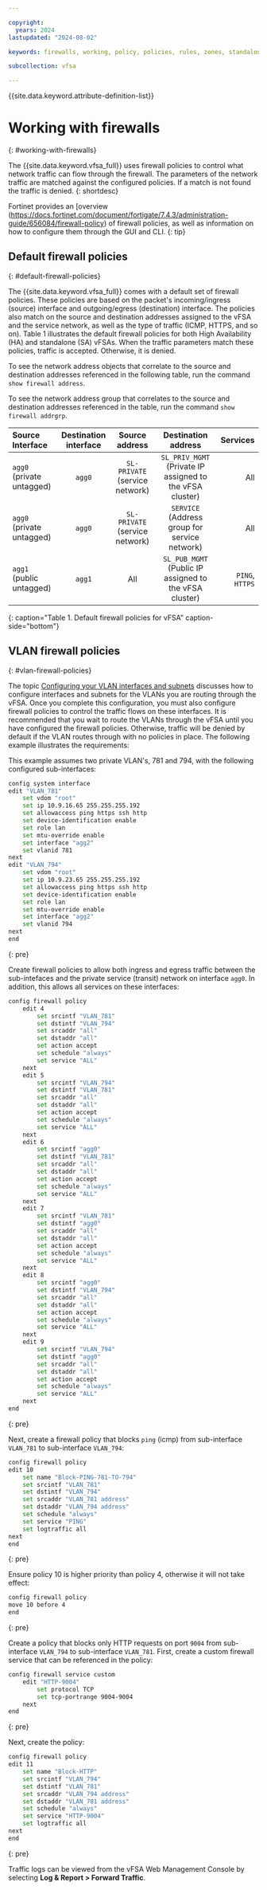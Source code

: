 ```yaml
---

copyright:
  years: 2024
lastupdated: "2024-08-02"

keywords: firewalls, working, policy, policies, rules, zones, standalone, ha

subcollection: vfsa

---
```


{{site.data.keyword.attribute-definition-list}}

# Working with firewalls
{: #working-with-firewalls}

The {{site.data.keyword.vfsa_full}} uses firewall policies to control what network traffic can flow through the firewall. The parameters of the network traffic are matched against the configured policies. If a match is not found the traffic is denied.
{: shortdesc}

Fortinet provides an [overview (https://docs.fortinet.com/document/fortigate/7.4.3/administration-guide/656084/firewall-policy) of firewall policies, as well as information on how to configure them through the GUI and CLI.
{: tip}

## Default firewall policies
{: #default-firewall-policies}

The {{site.data.keyword.vfsa_full}} comes with a default set of firewall policies. These policies are based on the packet's incoming/ingress (source) interface and outgoing/egress (destination) interface. The policies also match on the source and destination addresses assigned to the vFSA and the service network, as well as the type of traffic (ICMP, HTTPS, and so on). Table 1 illustrates the default firewall policies for both High Availability (HA) and standalone (SA) vFSAs. When the traffic parameters match these policies, traffic is accepted. Otherwise, it is denied.

To see the network address objects that correlate to the source and destination addresses referenced in the following table, run the command `show firewall address`.

To see the network address group that correlates to the source and destination addresses referenced in the table, run the command `show firewall addrgrp`.

| Source Interface|Destination interface|Source address|Destination address|Services|
| :---|:----:|:----:|:---:|---:|
|`agg0` (private untagged)|`agg0`|`SL-PRIVATE` (service network)|`SL_PRIV_MGMT` (Private IP assigned to the vFSA cluster)|All|
|`agg0` (private untagged)|`agg0`|`SL-PRIVATE` (service network)|`SERVICE` (Address group for service network)|All|
|`agg1` (public untagged)|`agg1`|All| `SL_PUB_MGMT` (Public IP assigned to the vFSA cluster)|`PING`, `HTTPS`|
{: caption="Table 1. Default firewall policies for vFSA" caption-side="bottom"}

## VLAN firewall policies
{: #vlan-firewall-policies}

The topic [Configuring your VLAN interfaces and subnets](/docs/vfsa?topic=vfsa-configure-vlan-subnets) discusses how to configure interfaces and subnets for the VLANs you are routing through the vFSA. Once you complete this configuration, you must also configure firewall policies to control the traffic flows on these interfaces. It is recommended that you wait to route the VLANs through the vFSA until you have configured the firewall policies. Otherwise, traffic will be denied by default if the VLAN routes through with no policies in place. The following example illustrates the requirements:

This example assumes two private VLAN's, 781 and 794, with the following configured sub-interfaces:

```sh
config system interface
edit "VLAN_781"
    set vdom "root"
    set ip 10.9.16.65 255.255.255.192
    set allowaccess ping https ssh http
    set device-identification enable
    set role lan
    set mtu-override enable
    set interface "agg2"
    set vlanid 781
next
edit "VLAN_794"
    set vdom "root"
    set ip 10.9.23.65 255.255.255.192
    set allowaccess ping https ssh http
    set device-identification enable
    set role lan
    set mtu-override enable
    set interface "agg2"
    set vlanid 794
next
end
```
{: pre}

Create firewall policies to allow both ingress and egress traffic between the sub-intefaces and the private service (transit) network on interface `agg0`. In addition, this allows all services on these interfaces:

```sh
config firewall policy
    edit 4
        set srcintf "VLAN_781"
        set dstintf "VLAN_794"
        set srcaddr "all"
        set dstaddr "all"
        set action accept
        set schedule "always"
        set service "ALL"
    next
    edit 5
        set srcintf "VLAN_794"
        set dstintf "VLAN_781"
        set srcaddr "all"
        set dstaddr "all"
        set action accept
        set schedule "always"
        set service "ALL"
    next
    edit 6
        set srcintf "agg0"
        set dstintf "VLAN_781"
        set srcaddr "all"
        set dstaddr "all"
        set action accept
        set schedule "always"
        set service "ALL"
    next
    edit 7
        set srcintf "VLAN_781"
        set dstintf "agg0"
        set srcaddr "all"
        set dstaddr "all"
        set action accept
        set schedule "always"
        set service "ALL"
    next
    edit 8
        set srcintf "agg0"
        set dstintf "VLAN_794"
        set srcaddr "all"
        set dstaddr "all"
        set action accept
        set schedule "always"
        set service "ALL"
    next
    edit 9
        set srcintf "VLAN_794"
        set dstintf "agg0"
        set srcaddr "all"
        set dstaddr "all"
        set action accept
        set schedule "always"
        set service "ALL"
    next
end
```
{: pre}

Next, create a firewall policy that blocks `ping` (icmp) from sub-interface `VLAN_781` to sub-interface `VLAN_794`:

```sh
config firewall policy
edit 10
    set name "Block-PING-781-TO-794"
    set srcintf "VLAN_781"
    set dstintf "VLAN_794"
    set srcaddr "VLAN_781 address"
    set dstaddr "VLAN_794 address"
    set schedule "always"
    set service "PING"
    set logtraffic all
next
end
```
{: pre}

Ensure policy 10 is higher priority than policy 4, otherwise it will not take effect:

```sh
config firewall policy
move 10 before 4
end
```
{: pre}

Create a policy that blocks only HTTP requests on port `9004` from sub-interface `VLAN_794` to sub-interface `VLAN_781`. First, create a custom firewall service that can be referenced in the policy:

```sh
config firewall service custom
    edit "HTTP-9004"
        set protocol TCP
        set tcp-portrange 9004-9004
    next
end
```
{: pre}

Next, create the policy:

```sh
config firewall policy
edit 11
    set name "Block-HTTP"
    set srcintf "VLAN_794"
    set dstintf "VLAN_781"
    set srcaddr "VLAN_794 address"
    set dstaddr "VLAN_781 address"
    set schedule "always"
    set service "HTTP-9004"
    set logtraffic all
next
end
```
{: pre}

Traffic logs can be viewed from the vFSA Web Management Console by selecting **Log & Report > Forward Traffic**.

